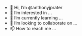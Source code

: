 - 👋 Hi, I’m @anthonyjprater
- 👀 I’m interested in ...
- 🌱 I’m currently learning ...
- 💞️ I’m looking to collaborate on ...
- 📫 How to reach me ...

<!---
anthonyjprater/anthonyjprater is a ✨ special ✨ repository because its `README.md` (this file) appears on your GitHub profile.
You can click the Preview link to take a look at your changes.
--->
